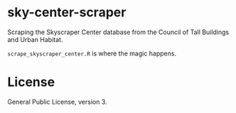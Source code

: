 # sky-center-scraper
Scraping the Skyscraper Center database from the Council of Tall Buildings and Urban Habitat.

`scrape_skyscraper_center.R` is where the magic happens.

# License

General Public License, version 3.
